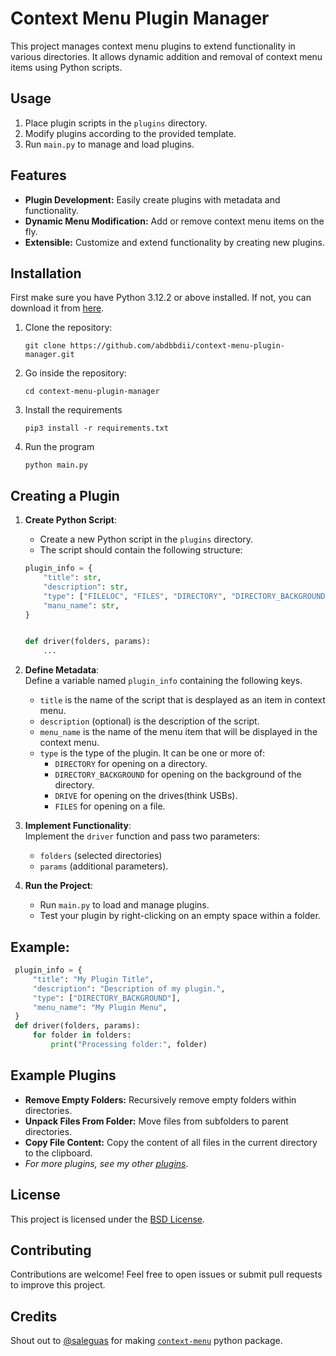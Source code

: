 # Context Menu Plugin Manager

This project manages context menu plugins to extend functionality in various directories. It allows dynamic addition and removal of context menu items using Python scripts.

## Usage
1. Place plugin scripts in the `plugins` directory.
2. Modify plugins according to the provided template.
3. Run `main.py` to manage and load plugins.

## Features
- **Plugin Development:** Easily create plugins with metadata and functionality.
- **Dynamic Menu Modification:** Add or remove context menu items on the fly.
- **Extensible:** Customize and extend functionality by creating new plugins.

## Installation
First make sure you have Python 3.12.2 or above installed. If not, you can download it from [here](https://www.python.org/downloads/).
1. Clone the repository:
    ```
    git clone https://github.com/abdbbdii/context-menu-plugin-manager.git
    ```

2. Go inside the repository:
    ```
    cd context-menu-plugin-manager
    ```

3. Install the requirements
    ```
    pip3 install -r requirements.txt
    ```

4. Run the program
    ```
    python main.py
    ```

## Creating a Plugin
1. **Create Python Script**:
    - Create a new Python script in the `plugins` directory.
    - The script should contain the following structure:
    ```python
    plugin_info = {
        "title": str,
        "description": str,
        "type": ["FILELOC", "FILES", "DIRECTORY", "DIRECTORY_BACKGROUND", "DRIVE"],
        "manu_name": str,
    }


    def driver(folders, params):
        ...
    ```

2. **Define Metadata**:<br>
   Define a variable named `plugin_info` containing the following keys.
   - `title` is the name of the script that is desplayed as an item in context menu.
   - `description` (optional) is the description of the script.
   - `menu_name` is the name of the menu item that will be displayed in the context menu.
   - `type` is the type of the plugin. It can be one or more of:
     - `DIRECTORY` for opening on a directory.
      - `DIRECTORY_BACKGROUND` for opening on the background of the directory.
      - `DRIVE` for opening on the drives(think USBs).
      - `FILES` for opening on a file.
3. **Implement Functionality**:<br>
   Implement the `driver` function and pass two parameters:
   - `folders` (selected directories)
   - `params` (additional parameters).
4. **Run the Project**:
    - Run `main.py` to load and manage plugins.
    - Test your plugin by right-clicking on an empty space within a folder.
## Example:
   ```python
    plugin_info = {
        "title": "My Plugin Title",
        "description": "Description of my plugin.",
        "type": ["DIRECTORY_BACKGROUND"],
        "menu_name": "My Plugin Menu",
    }
    def driver(folders, params):
        for folder in folders:
            print("Processing folder:", folder)
   ```

## Example Plugins
- **Remove Empty Folders:** Recursively remove empty folders within directories.
- **Unpack Files From Folder:** Move files from subfolders to parent directories.
- **Copy File Content:** Copy the content of all files in the current directory to the clipboard.
- *For more plugins, see my other [plugins](https://github.com/abdbbdii/plugins)*.

## License
This project is licensed under the [BSD License](https://github.com/abdbbdii/context-menu-plugin-manager/blob/main/LICENSE).

## Contributing
Contributions are welcome! Feel free to open issues or submit pull requests to improve this project.

## Credits
Shout out to [@saleguas](https://github.com/saleguas) for making [`context-menu`](https://github.com/saleguas/context_menu) python package.
